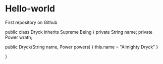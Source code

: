 # Hello-world
First repository on Github

public class Dryck inherits Supreme Being
{
  private String name;
  private Power wrath;
  
  public Dryck(String name, Power powers)
  {
    this.name = "Almighty Dryck"
  }
  
 }
  
